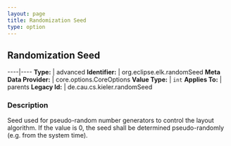 ```yaml
---
layout: page
title: Randomization Seed
type: option
---
```

## Randomization Seed

----|----
**Type:** | advanced
**Identifier:** | org.eclipse.elk.randomSeed
**Meta Data Provider:** | core.options.CoreOptions
**Value Type:** | `int`
**Applies To:** | parents
**Legacy Id:** | de.cau.cs.kieler.randomSeed

### Description

Seed used for pseudo-random number generators to control the layout algorithm. If the value is 0, the seed shall be determined pseudo-randomly (e.g. from the system time).
